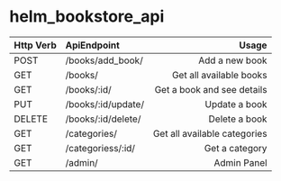 # helm_bookstore_api

| Http Verb    | ApiEndpoint          | Usage                        |
| :---         |     :---             |          ---:                |
| POST         | /books/add_book/     | Add a new book               |
| GET          | /books/              | Get all available books      |
| GET          | /books/:id/          | Get a book and see details   |
| PUT          | /books/:id/update/   | Update a book                |
| DELETE       | /books/:id/delete/   | Delete a book                |
| GET          | /categories/         | Get all available categories |
| GET          | /categoriess/:id/    | Get a category               |
| GET          | /admin/              | Admin Panel                  |
